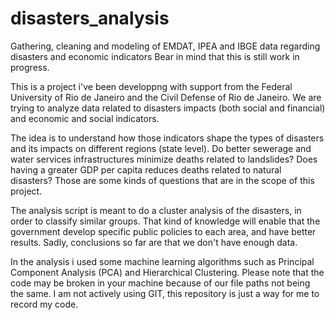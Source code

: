 # disasters_analysis
Gathering, cleaning and modeling of EMDAT, IPEA and IBGE data regarding disasters and economic indicators
Bear in mind that this is still work in progress.

This is a project i've been developpng with support from the Federal University of Rio de Janeiro and the Civil Defense of Rio de Janeiro. We are trying to analyze data related to disasters impacts (both social and financial) and economic and social indicators.

The idea is to understand how those indicators shape the types of disasters and its impacts on different regions (state level). Do better sewerage and water services infrastructures minimize deaths related to landslides? Does having a greater GDP per capita reduces deaths related to natural disasters? Those are some kinds of questions that are in the scope of this project.

The analysis script is meant to do a cluster analysis of the disasters, in order to classify similar groups. That kind of knowledge will enable that the government develop specific public policies to each area, and have better results. Sadly, conclusions so far are that we don't have enough data. 

In the analysis i used some machine learning algorithms such as Principal Component Analysis (PCA) and Hierarchical Clustering. Please note that the code may be broken in your machine because of our file paths not being the same. I am not actively using GIT, this repository is just a way for me to record my code.
